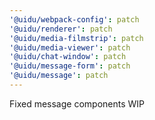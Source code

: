 ```yaml
---
'@uidu/webpack-config': patch
'@uidu/renderer': patch
'@uidu/media-filmstrip': patch
'@uidu/media-viewer': patch
'@uidu/chat-window': patch
'@uidu/message-form': patch
'@uidu/message': patch
---
```


Fixed message components WIP
